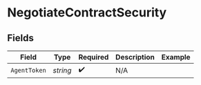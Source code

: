 # NegotiateContractSecurity


## Fields

| Field              | Type               | Required           | Description        | Example            |
| ------------------ | ------------------ | ------------------ | ------------------ | ------------------ |
| `AgentToken`       | *string*           | :heavy_check_mark: | N/A                |                    |